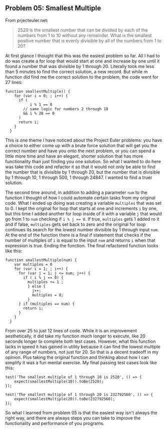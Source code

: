 ## Problem 05: Smallest Multiple
From prjecteuler.net:
>2520 is the smallest number that can be divided by each of the numbers from 1 to 10 without any remainder. What is the smallest positive number that is evenly divisible by all of the numbers from 1 to 20?

At first glance I thought that this was the easiest problem so far. All I had to do was create a for loop that would start at one and increase by one until it found a number that was divisible by 1 through 20. Literally took me less than 5 minutes to find the correct solution, a new record. But while m function did find me the correct solution to the problem, the code went for 27 lines:
```
function smallestMultiple() {
    for (var i = 0; ; i++) {
      if (
           i % 1 == 0
        // same logic for numbers 2 through 18 
        && i % 20 == 0
      )
      return i;
    }
  }
```
This is one theme I have noticed about the Project Euler problems: you have a choice to either come up with a brute force solution that will get you the correct number and have you onto the next problem, or you can spend a little more time and have an elegant, shorter solution that has more functionality than just finding you one solution. So what I wanted to do here was take this code and refactor it so that it would not only be able to find the number that is divisible by 1 through 20, but the number that is divisible by 1 through 10, 1 through 500, 1 through 24847. I wanted to find a truer solution.

The second time around, in addition to adding a parameter `num` to the function I thought of how I could automate certain tasks from my original code. What I ended up doing was creating a variable `multiples` that was set to 0. I kept the original for loop that starts at one and increments `i` by one, but this time I added another for loop inside of it with a variable `j` that would go from 1 to `num` checking if `i % j == 0`. If true, `multiples` gets 1 added ro it and if false, `multiples` gets set back to zero and the original for loop continues its search for the lowest number divisible by 1 through input `num`. At the end of the function there is a final if statement that checks if the number of multiples of `i` is equal to the input `num` and returns `i` when that expression is true. Ending the function. The final refactored function looks like this: 
```
function smallestMultiple(num) {
    var multiples = 0
    for (var i = 1; ; i++) {
      for (var j = 1; j <= num; j++) {
        if ( i % j == 0) {
          multiples += 1 ;
          } else {
            j++;
            multiples = 0;
          }
      } if (multiples == num) {
        return i;
      }
    } 
  }
```
From over 25 to just 12 lines of code. While it is an improvement aesthetically, it did take my function much longer to execute, like 20 seconds longer to complete both test cases. However, what this function lacks in speed it has gained in utility because it can find the lowest multiple of any range of numbers, not just for 20. So that is a decent tradeoff in my opinion. Plus taking the original function and thinking about how I can simplify it was a fun mental exercise. My final passing test cases look like this: 
```
test('The smallest multiple of 1 through 10 is 2520', () => { 
    expect(smallestMultiple(10)).toBe(2520); 
});     

test('The smallest multiple of 1 through 20 is 232792560', () => { 
    expect(smallestMultiple(20)).toBe(232792560); 
});     
```
So what I learned from problem 05 is that the easiest way isn't always the right way, and there are always steps you can take to improve the functionality and performance of you programs.